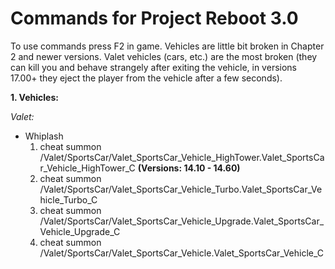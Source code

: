 # Commands for Project Reboot 3.0
To use commands press F2 in game.
Vehicles are little bit broken in Chapter 2 and newer versions.
Valet vehicles (cars, etc.) are the most broken (they can kill you and behave strangely after exiting the vehicle, in versions 17.00+ they eject the player from the vehicle after a few seconds).

**1. Vehicles:**

_Valet:_
- Whiplash
  1. cheat summon /Valet/SportsCar/Valet_SportsCar_Vehicle_HighTower.Valet_SportsCar_Vehicle_HighTower_C **(Versions: 14.10 - 14.60)**
  2. cheat summon /Valet/SportsCar/Valet_SportsCar_Vehicle_Turbo.Valet_SportsCar_Vehicle_Turbo_C
  3. cheat summon /Valet/SportsCar/Valet_SportsCar_Vehicle_Upgrade.Valet_SportsCar_Vehicle_Upgrade_C
  4. cheat summon /Valet/SportsCar/Valet_SportsCar_Vehicle.Valet_SportsCar_Vehicle_C
